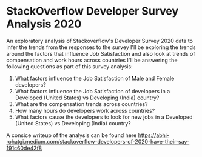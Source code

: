 # StackOverflow Developer Survey Analysis 2020
An exploratory analysis of Stackoverflow's Developer Survey 2020 data to infer the trends from the responses to the survey
I'll be exploring the trends around the factors that influence Job Satisfaction and also look at trends of compensation and work hours across countries
I'll be answering the following questions as part of this survey analysis:

1. What factors influence the Job Satisfaction of Male and Female developers?
2. What factors influence the Job Satisfaction of developers in a Developed (United States) vs Developing (India) country?
3. What are the compensation trends across countries?
4. How many hours do developers work across countries?
5. What factors cause the developers to look for new jobs in a Developed (United States) vs Developing (India) country?

A consice writeup of the analysis can be found here https://abhi-rohatgi.medium.com/stackoverflow-developers-of-2020-have-their-say-191c60de42f8
